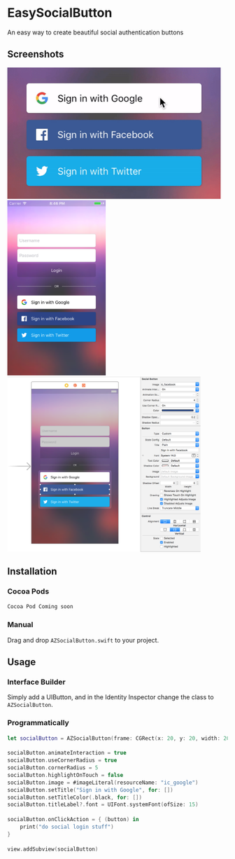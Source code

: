 # EasySocialButton
An easy way to create beautiful social authentication buttons

## Screenshots
<img src="Screenshots/demo.gif"  height="300" />

<img src="Screenshots/ss2.png"  height="400" />

<img src="Screenshots/ss1.png"  height="400" />


## Installation

### Cocoa Pods

```bash
Cocoa Pod Coming soon
```

### Manual

Drag and drop ```AZSocialButton.swift``` to your project.

## Usage

### Interface Builder

Simply add a UIButton, and in the Identity Inspector change the class to `AZSocialButton`.

### Programmatically

```swift
let socialButton = AZSocialButton(frame: CGRect(x: 20, y: 20, width: 200, height: 40))

socialButton.animateInteraction = true
socialButton.useCornerRadius = true
socialButton.cornerRadius = 5
socialButton.highlightOnTouch = false
socialButton.image = #imageLiteral(resourceName: "ic_google")
socialButton.setTitle("Sign in with Google", for: [])
socialButton.setTitleColor(.black, for: [])
socialButton.titleLabel?.font = UIFont.systemFont(ofSize: 15)

socialButton.onClickAction = { (button) in
    print("do social login stuff")
}

view.addSubview(socialButton)
```

